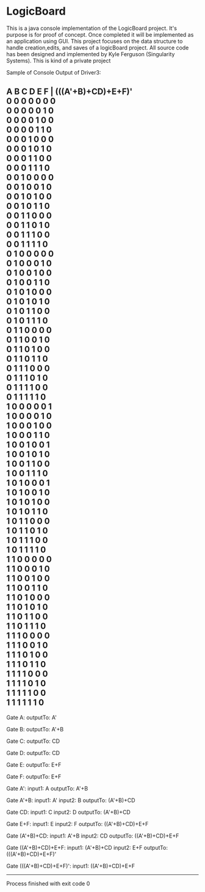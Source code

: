 # LogicBoard
This is a java console implementation of the LogicBoard project. 
It's purpose is for proof of concept. 
Once completed it will be implemented as an application using GUI. 
This project focuses on the data structure to handle creation,edits, and saves of a logicBoard project.
All source code has been designed and implemented by Kyle Ferguson (Singularity Systems). 
This is kind of a private project


Sample of Console
Output of Driver3:

A	B	C	D	E	F	|	(((A'+B)+CD)+E+F)'	
0	0	0	0	0	0			0						
0	0	0	0	0	1			0						
0	0	0	0	1	0			0						
0	0	0	0	1	1			0						
0	0	0	1	0	0			0						
0	0	0	1	0	1			0						
0	0	0	1	1	0			0						
0	0	0	1	1	1			0						
0	0	1	0	0	0			0						
0	0	1	0	0	1			0						
0	0	1	0	1	0			0						
0	0	1	0	1	1			0						
0	0	1	1	0	0			0						
0	0	1	1	0	1			0						
0	0	1	1	1	0			0						
0	0	1	1	1	1			0						
0	1	0	0	0	0			0						
0	1	0	0	0	1			0						
0	1	0	0	1	0			0						
0	1	0	0	1	1			0						
0	1	0	1	0	0			0						
0	1	0	1	0	1			0						
0	1	0	1	1	0			0						
0	1	0	1	1	1			0						
0	1	1	0	0	0			0						
0	1	1	0	0	1			0						
0	1	1	0	1	0			0						
0	1	1	0	1	1			0						
0	1	1	1	0	0			0						
0	1	1	1	0	1			0						
0	1	1	1	1	0			0						
0	1	1	1	1	1			0						
1	0	0	0	0	0			1						
1	0	0	0	0	1			0						
1	0	0	0	1	0			0						
1	0	0	0	1	1			0						
1	0	0	1	0	0			1						
1	0	0	1	0	1			0						
1	0	0	1	1	0			0						
1	0	0	1	1	1			0						
1	0	1	0	0	0			1						
1	0	1	0	0	1			0						
1	0	1	0	1	0			0						
1	0	1	0	1	1			0						
1	0	1	1	0	0			0						
1	0	1	1	0	1			0						
1	0	1	1	1	0			0						
1	0	1	1	1	1			0						
1	1	0	0	0	0			0						
1	1	0	0	0	1			0						
1	1	0	0	1	0			0						
1	1	0	0	1	1			0						
1	1	0	1	0	0			0						
1	1	0	1	0	1			0						
1	1	0	1	1	0			0						
1	1	0	1	1	1			0						
1	1	1	0	0	0			0						
1	1	1	0	0	1			0						
1	1	1	0	1	0			0						
1	1	1	0	1	1			0						
1	1	1	1	0	0			0						
1	1	1	1	0	1			0						
1	1	1	1	1	0			0						
1	1	1	1	1	1			0						
------------------------------------------------
Gate A: 
	outputTo: A'

Gate B: 
	outputTo: A'+B

Gate C: 
	outputTo: CD

Gate D: 
	outputTo: CD

Gate E: 
	outputTo: E+F

Gate F: 
	outputTo: E+F

Gate A': 
	input1: A
	outputTo: A'+B

Gate A'+B: 
	input1: A'
	input2: B
	outputTo: (A'+B)+CD

Gate CD: 
	input1: C
	input2: D
	outputTo: (A'+B)+CD

Gate E+F: 
	input1: E
	input2: F
	outputTo: ((A'+B)+CD)+E+F

Gate (A'+B)+CD: 
	input1: A'+B
	input2: CD
	outputTo: ((A'+B)+CD)+E+F

Gate ((A'+B)+CD)+E+F: 
	input1: (A'+B)+CD
	input2: E+F
	outputTo: (((A'+B)+CD)+E+F)'

Gate (((A'+B)+CD)+E+F)': 
	input1: ((A'+B)+CD)+E+F

------------------------------------------------

Process finished with exit code 0

